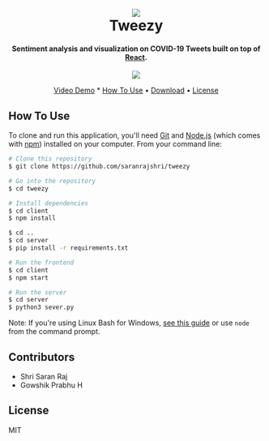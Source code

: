 <h1 align="center">
  <br>
  <img src="https://images.news18.com/ibnlive/uploads/2019/10/WhatsApp.jpg?impolicy=website&width=534&height=356"/>
  <br>
  Tweezy
  <br>
</h1>

<h4 align="center">Sentiment analysis and visualization on COVID-19 Tweets built on top of <a href="http://reactjs.org" target="_blank">React</a>.</h4>

<div align="center">
<img src="https://miro.medium.com/max/450/1*p3Ste5R_iJzi5IcSmFkmtg.png" />
</div>

<p align="center">
  <a href="https://youtu.be/D-MBcXk7iWE">Video Demo</a> *
  <a href="#how-to-use">How To Use</a> •
  <a href="#download">Download</a> •
  <a href="#license">License</a>
</p>



## How To Use

To clone and run this application, you'll need [Git](https://git-scm.com) and [Node.js](https://nodejs.org/en/download/) (which comes with [npm](http://npmjs.com)) installed on your computer. From your command line:

```bash
# Clone this repository
$ git clone https://github.com/saranrajshri/tweezy

# Go into the repository
$ cd tweezy

# Install dependencies
$ cd client
$ npm install

$ cd ..
$ cd server
$ pip install -r requirements.txt

# Run the frontend
$ cd client
$ npm start

# Run the server
$ cd server
$ python3 sever.py
```

Note: If you're using Linux Bash for Windows, [see this guide](https://www.howtogeek.com/261575/how-to-run-graphical-linux-desktop-applications-from-windows-10s-bash-shell/) or use `node` from the command prompt.

## Contributors

- Shri Saran Raj
- Gowshik Prabhu H



## License

MIT
